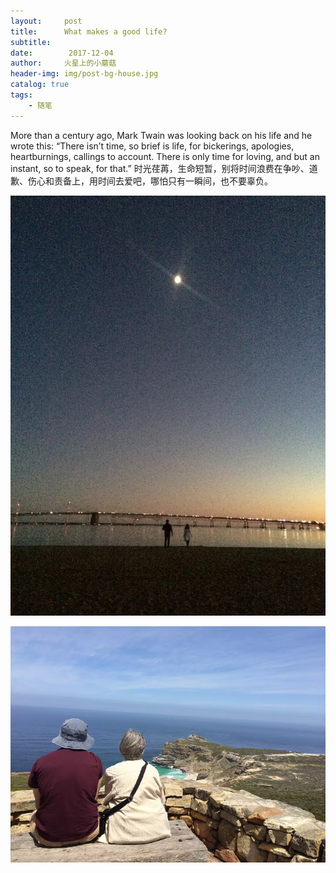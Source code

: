 ```yaml
---
layout:     post
title:      What makes a good life?
subtitle:   
date:        2017-12-04
author:     火星上的小蘑菇
header-img: img/post-bg-house.jpg
catalog: true
tags:
    - 随笔
---
```


More than a century ago, Mark Twain was looking back on his life and he wrote this:
“There isn’t time, so brief is life, for bickerings, apologies, heartburnings, callings to account. There is only time for loving, and but an instant, so to speak, for that.”
时光荏苒，生命短暂，别将时间浪费在争吵、道歉、伤心和责备上，用时间去爱吧，哪怕只有一瞬间，也不要辜负。

![从青丝](https://raw.githubusercontent.com/wuxiaoxiong1990/pic/master/71717971ly1g14tlf6sw3j20u0140hdu.jpg)

![到白发 ](https://raw.githubusercontent.com/wuxiaoxiong1990/pic/master/71717971ly1g14tsmcjpqj20u00mi1kx.jpg)

